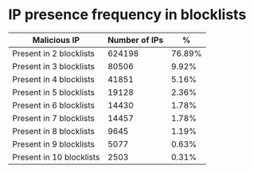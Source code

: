 # IP presence frequency in blocklists
| Malicious IP | Number of IPs | % |
|----|----|----|
| Present in 2 blocklists | 624198 | 76.89% |
| Present in 3 blocklists | 80506 | 9.92% |
| Present in 4 blocklists | 41851 | 5.16% |
| Present in 5 blocklists | 19128 | 2.36% |
| Present in 6 blocklists | 14430 | 1.78% |
| Present in 7 blocklists | 14457 | 1.78% |
| Present in 8 blocklists | 9645 | 1.19% |
| Present in 9 blocklists | 5077 | 0.63% |
| Present in 10 blocklists | 2503 | 0.31% |
